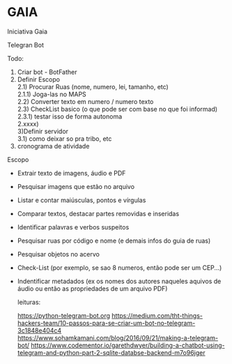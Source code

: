 # GAIA
Iniciativa Gaia

Telegran Bot

Todo:
  1) Criar bot - BotFather<br>
  2) Definir Escopo<br>
    2.1) Procurar Ruas (nome, numero, lei, tamanho, etc) <br>
      2.1.1) Joga-las no MAPS <br>
    2.2) Converter texto em numero / numero texto <br>
    2.3) CheckList basico (o que pode ser com base no que foi informad)<br>
      2.3.1) testar isso de forma autonoma <br>
     2.xxxx)<br>
   3)Definir servidor <br>
    3.1) como deixar so pra tribo, etc <br>
   4) cronograma de atividade <br>
  
  Escopo

- Extrair texto de imagens, áudio e PDF
- Pesquisar imagens que estão no arquivo
- Listar e contar maiúsculas, pontos e vírgulas
- Comparar textos, destacar partes removidas e inseridas
- Identificar palavras e verbos suspeitos
- Pesquisar ruas por código e nome (e demais infos do guia de ruas)
- Pesquisar objetos no acervo
- Check-List (por exemplo, se sao 8 numeros, então pode ser um CEP...)
- Indentificar metadados (ex os nomes dos autores naqueles aquivos de áudio ou então as propriedades de um arquivo PDF)
  
  leituras:
  
  https://python-telegram-bot.org
  https://medium.com/tht-things-hackers-team/10-passos-para-se-criar-um-bot-no-telegram-3c1848e404c4
  https://www.sohamkamani.com/blog/2016/09/21/making-a-telegram-bot/
  https://www.codementor.io/garethdwyer/building-a-chatbot-using-telegram-and-python-part-2-sqlite-databse-backend-m7o96jger
  
